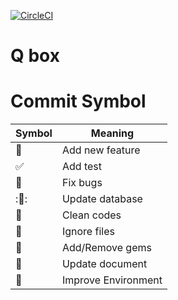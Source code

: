 [![CircleCI](https://circleci.com/gh/takuyaohashi/qbox/tree/master.svg?style=svg)](https://circleci.com/gh/takuyaohashi/qbox/tree/master)

# Q box



# Commit Symbol

|Symbol  |Meaning  |
|---|---|
|:muscle: | Add new feature |
|:white_check_mark: | Add test |
|:bug: | Fix bugs |
|::closed_book:: | Update database |
|:lipstick: | Clean codes |
|:see_no_evil: | Ignore files |
|:gem: | Add/Remove gems |
|:memo: | Update document |
|:wrench: | Improve Environment |
